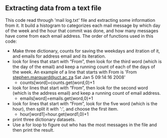 ## Extracting data from a text file
This code read through 'mail log.txt' file and extracting some information from it. 
It build a histogram to categorizes each mail message by which day of the week and the hour that commit was done, and how many messages have come from each email address.
The order of functions used in this code:
* Make three dictionary, counts for saving the weekdays and itration of it, and emails for address email and its iteration.
* look for lines that start with “From”, then look for the third word (which is the day of the email) and keep a running count of each of the days of the week. An example of a line that starts with From is 'From stephen.marquard@uct.ac.za Sat Jan  5 09:14:16 2008'
  * counts[word]=counts.get(word,0)+1
* look for lines that start with “From”, then look for the second word (which is the address email) and keep a running count of email address.
  * emails[word]=emails.get(word,0)+1
* look for lines that start with “From”, look for the five word (which is the hour), then split it with ':', and choose the first item.
  * hour[word1]=hour.get(word1,0)+1
* print three dictionary datasets.
* Use a for loop to figure out who has the most messages in the file and then print the result.
